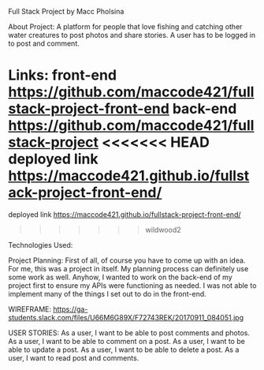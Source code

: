 Full Stack Project by Macc Pholsina

About Project:
A platform for people that love fishing and catching other water creatures to post photos and share stories. A user has to be logged in to post and comment.

Links:
front-end https://github.com/maccode421/fullstack-project-front-end
back-end https://github.com/maccode421/fullstack-project
<<<<<<< HEAD
deployed link  https://maccode421.github.io/fullstack-project-front-end/
=======
deployed link https://maccode421.github.io/fullstack-project-front-end/
>>>>>>> wildwood2

Technologies Used:

Project Planning:
First of all, of course you have to come up with an idea. For me, this was a project in itself. My planning process can definitely use some work as well. Anyhow, I wanted to work on the back-end of my project first to ensure my APIs were functioning as needed. I was not able to implement many of the things I set out to do in the front-end. 

WIREFRAME:
https://ga-students.slack.com/files/U66M6G89X/F72743REK/20170911_084051.jpg

USER STORIES:
As a user, I want to be able to post comments and photos.
As a user, I want to be able to comment on a post.
As a user, I want to be able to update a post.
As a user, I want to be able to delete a post.
As a user, I want to read post and comments.
